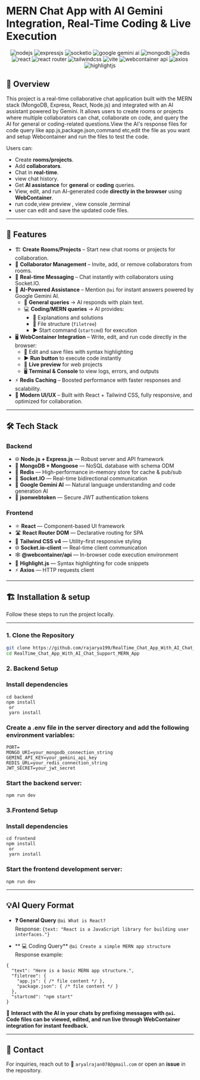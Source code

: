 # MERN Chat App with AI Gemini Integration, Real-Time Coding & Live Execution
<div align="center">
  <!-- Backend -->
  <img src="https://img.shields.io/badge/-Node.js-black?style=for-the-badge&logo=node.js&logoColor=white&color=339933" alt="nodejs" />
  <img src="https://img.shields.io/badge/-Express.js-black?style=for-the-badge&logo=express&logoColor=white&color=000000" alt="expressjs" />
    <img src="https://img.shields.io/badge/-Socket.IO-black?style=for-the-badge&logo=socket.io&logoColor=white&color=010101" alt="socketio" />
  <img src="https://img.shields.io/badge/-Google_Gemini_AI-black?style=for-the-badge&logo=google&logoColor=white&color=4285F4" alt="google gemini ai" />
  <img src="https://img.shields.io/badge/-MongoDB-black?style=for-the-badge&logo=mongodb&logoColor=white&color=47A248" alt="mongodb" />
  <img src="https://img.shields.io/badge/-Redis-black?style=for-the-badge&logo=redis&logoColor=white&color=DC382D" alt="redis" />


  <!-- Frontend -->
  <img src="https://img.shields.io/badge/-React-black?style=for-the-badge&logo=react&logoColor=white&color=61DAFB" alt="react" />
  <img src="https://img.shields.io/badge/-React_Router-black?style=for-the-badge&logo=reactrouter&logoColor=white&color=CA4245" alt="react router" />
  <img src="https://img.shields.io/badge/-Tailwind_CSS-black?style=for-the-badge&logo=tailwindcss&logoColor=white&color=06B6D4" alt="tailwindcss" />
  <img src="https://img.shields.io/badge/-Vite-black?style=for-the-badge&logo=vite&logoColor=white&color=646CFF" alt="vite" />
  <img src="https://img.shields.io/badge/-WebContainer_API-black?style=for-the-badge&logo=webassembly&logoColor=white&color=654FF0" alt="webcontainer api" />
  <img src="https://img.shields.io/badge/-Axios-black?style=for-the-badge&logo=axios&logoColor=white&color=5A29E4" alt="axios" />
  <img src="https://img.shields.io/badge/-Highlight.js-black?style=for-the-badge&logo=highlight.js&logoColor=white&color=F0E68C" alt="highlightjs" />

</div>


## 🌟 Overview
This project is a real-time collaborative chat application built with the MERN stack (MongoDB, Express, React, Node.js) and integrated with an AI assistant powered by Gemini. It allows users to create rooms or projects where multiple collaborators can chat, collaborate on code, and query the AI for general or coding-related questions.View the AI's response files for code query like app.js,package.json,command etc,edit the file as you want and setup Webcontainer and run the files to test the code.

Users can:
- Create **rooms/projects**.
- Add **collaborators**.
- Chat in **real-time**.
- view chat history.
- Get **AI assistance** for **general** or **coding** queries.
- View, edit, and run AI-generated code **directly in the browser** using **WebContainer**.
- run code,view preview , view console ,terminal
- user can edit and save the updated code files. 
---

## 🚀 Features

- 🏗 **Create Rooms/Projects** – Start new chat rooms or projects for collaboration.  
- 👥 **Collaborator Management** – Invite, add, or remove collaborators from rooms.  
- 💬 **Real-time Messaging** – Chat instantly with collaborators using Socket.IO.  
- 🤖 **AI-Powered Assistance** – Mention `@ai` for instant answers powered by Google Gemini AI.  
  - 📝 **General queries** → AI responds with plain text.  
  - 💻 **Coding/MERN queries** → AI provides:  
    - 📝 Explanations and solutions  
    - 📂 File structure (`filetree`)  
    - ▶ Start command (`startcmd`) for execution  
- 🖥 **WebContainer Integration** – Write, edit, and run code directly in the browser:  
  - 📂 Edit and save files with syntax highlighting  
  - ▶ **Run button** to execute code instantly  
  - 🔄 **Live preview** for web projects  
  - 🖥 **Terminal & Console** to view logs, errors, and outputs  
- ⚡ **Redis Caching** – Boosted performance with faster responses and scalability.  
- 🎨 **Modern UI/UX** – Built with React + Tailwind CSS, fully responsive, and optimized for collaboration.  


***

## 🛠 Tech Stack

### Backend

- 🌐 **Node.js + Express.js** — Robust server and API framework
- 🍃 **MongoDB + Mongoose** — NoSQL database with schema ODM
- 🔴 **Redis** — High-performance in-memory store for cache & pub/sub
- 🔄 **Socket.IO** — Real-time bidirectional communication
- 🧠 **Google Gemini AI** — Natural language understanding and code generation AI
- 🔐 **jsonwebtoken** — Secure JWT authentication tokens

### Frontend

- ⚛️ **React** — Component-based UI framework
- 🛣️ **React Router DOM** — Declarative routing for SPA
- 🎨 **Tailwind CSS v4** — Utility-first responsive styling
- 🌐 **Socket.io-client** — Real-time client communication
- 🕸️ **@webcontainer/api** — In-browser code execution environment
- 🎯 **Highlight.js** — Syntax highlighting for code snippets
- ⚡ **Axios** — HTTP requests client

***
## 🏗 Installation & setup

Follow these steps to run the project locally.

---

### 1. Clone the Repository
```bash
git clone https://github.com/rajarya199/RealTime_Chat_App_With_AI_Chat_Support_MERN_App.git
cd RealTime_Chat_App_With_AI_Chat_Support_MERN_App
```
### 2. Backend Setup
### Install dependencies
```
cd backend
npm install
 or
 yarn install
```
### Create a .env file in the server directory and add the following environment variables:
```
PORT=
MONGO_URI=your_mongodb_connection_string
GEMINI_API_KEY=your_gemini_api_key
REDIS_URL=your_redis_connection_string
JWT_SECRET=your_jwt_secret
```
### Start the backend server:
```
npm run dev
```
### 3.Frontend Setup
### Install dependencies
```
cd frontend
npm install
 or
 yarn install
```
### Start the frontend development server:
```
npm run dev
```
---

## 💡AI Query Format

- **❓ General Query** `@ai What is React?`\
  Response: `{text: "React is a JavaScript library for building user interfaces."}`

- ** 💻 Coding Query** `@ai Create a simple MERN app structure`\
  Response example:
 ```
 {
   "text": "Here is a basic MERN app structure.",
   "filetree": {
     "app.js": { /* file content */ },
     "package.json": { /* file content */ }
   },
   "startcmd": "npm start"
 }
 ```
💬 **Interact with the AI in your chats by prefixing messages with `@ai`.\
Code files can be viewed, edited, and run live through WebContainer integration for instant feedback.**

***

## 📧 Contact
For inquiries, reach out to 📩 `aryalrajan078@gmail.com` or open an **issue** in the repository.


